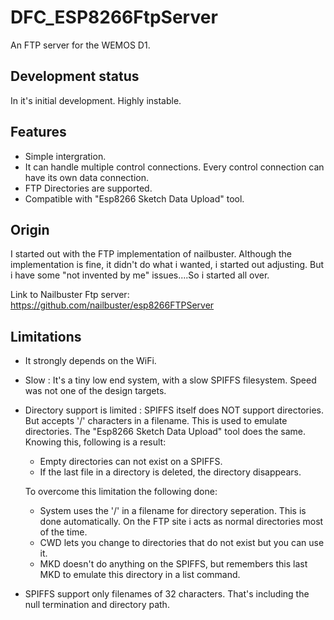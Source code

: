# DFC_ESP8266FtpServer

An FTP server for the WEMOS D1.

Development status
------
In it's initial development. Highly instable.

Features
------
 - Simple intergration.
 - It can handle multiple control connections. Every control connection can have its own data connection.
 - FTP Directories are supported.  
 - Compatible with "Esp8266 Sketch Data Upload" tool.

Origin
------
I started out with the FTP implementation of nailbuster. Although the implementation is fine, it didn't do what i wanted, i started out adjusting. But i have some "not invented by me" issues....So i started all over. 

Link to Nailbuster Ftp server:
https://github.com/nailbuster/esp8266FTPServer

Limitations
------
- It strongly depends on the WiFi.
- Slow : It's a tiny low end system, with a slow SPIFFS filesystem. Speed was not one of the design targets.
- Directory support is limited : SPIFFS itself does NOT support directories. But accepts '/' characters in a filename. This is used to emulate directories. The "Esp8266 Sketch Data Upload" tool does the same. Knowing this, following is a result:
  - Empty directories can not exist on a SPIFFS.
  - If the last file in a directory is deleted, the directory disappears.

  To overcome this limitation the following done:
  - System uses the '/' in a filename for directory seperation. This is done automatically. On the FTP site i acts as normal directories most of the time.
  - CWD lets you change to directories that do not exist but you can use it.
  - MKD doesn't do anything on the SPIFFS, but remembers this last MKD to emulate this directory in a list command.
- SPIFFS support only filenames of 32 characters. That's including the null termination and directory path.  
